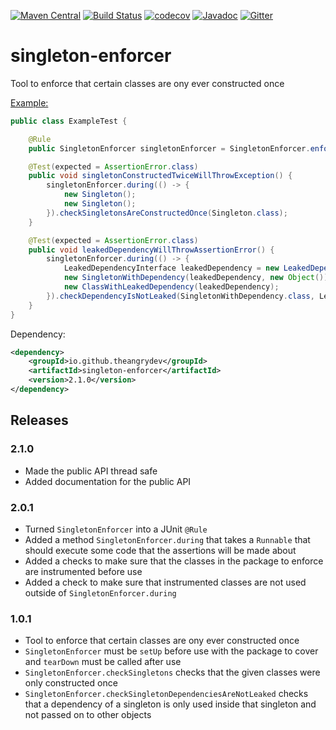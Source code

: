 [![Maven Central](https://maven-badges.herokuapp.com/maven-central/io.github.theangrydev/singleton-enforcer/badge.svg?style=flat)](https://maven-badges.herokuapp.com/maven-central/io.github.theangrydev/singleton-enforcer)
[![Build Status](https://travis-ci.org/theangrydev/singleton-enforcer.svg?branch=master)](https://travis-ci.org/theangrydev/singleton-enforcer)
[![codecov](https://codecov.io/gh/theangrydev/singleton-enforcer/branch/master/graph/badge.svg)](https://codecov.io/gh/theangrydev/singleton-enforcer)
[![Javadoc](http://javadoc-badge.appspot.com/io.github.theangrydev/singleton-enforcer.svg?label=javadoc)](http://javadoc-badge.appspot.com/io.github.theangrydev/singleton-enforcer)
[![Gitter](https://badges.gitter.im/singleton-enforcer/Lobby.svg)](https://gitter.im/singleton-enforcer/Lobby?utm_source=badge&utm_medium=badge&utm_campaign=pr-badge)

# singleton-enforcer
Tool to enforce that certain classes are ony ever constructed once

[Example:](https://github.com/theangrydev/singleton-enforcer/blob/master/src/test/java/acceptance/ExampleTest.java)
```java
public class ExampleTest {

    @Rule
    public SingletonEnforcer singletonEnforcer = SingletonEnforcer.enforcePackage("example");

    @Test(expected = AssertionError.class)
    public void singletonConstructedTwiceWillThrowException() {
        singletonEnforcer.during(() -> {
            new Singleton();
            new Singleton();
        }).checkSingletonsAreConstructedOnce(Singleton.class);
    }

    @Test(expected = AssertionError.class)
    public void leakedDependencyWillThrowAssertionError() {
        singletonEnforcer.during(() -> {
            LeakedDependencyInterface leakedDependency = new LeakedDependency();
            new SingletonWithDependency(leakedDependency, new Object());
            new ClassWithLeakedDependency(leakedDependency);
        }).checkDependencyIsNotLeaked(SingletonWithDependency.class, LeakedDependencyInterface.class);
    }
}
```

Dependency:
```xml
<dependency>
    <groupId>io.github.theangrydev</groupId>
    <artifactId>singleton-enforcer</artifactId>
    <version>2.1.0</version>
</dependency>
```

## Releases
### 2.1.0
* Made the public API thread safe
* Added documentation for the public API

### 2.0.1
* Turned `SingletonEnforcer` into a JUnit `@Rule`
* Added a method `SingletonEnforcer.during` that takes a `Runnable` that should execute some code that the assertions will be made about
* Added a checks to make sure that the classes in the package to enforce are instrumented before use
* Added a check to make sure that instrumented classes are not used outside of `SingletonEnforcer.during`

### 1.0.1
* Tool to enforce that certain classes are ony ever constructed once
* `SingletonEnforcer` must be `setUp` before use with the package to cover and `tearDown` must be called after use
* `SingletonEnforcer.checkSingletons` checks that the given classes were only constructed once 
* `SingletonEnforcer.checkSingletonDependenciesAreNotLeaked` checks that a dependency of a singleton is only used inside that singleton and not passed on to other objects
